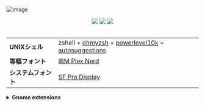 ![image](https://user-images.githubusercontent.com/76652465/188223115-1035b447-5349-4e06-901d-90536c8424c9.png)

<div align="center">
    <img src="https://img.shields.io/badge/dotfiles-%23DD66DD.svg?style=for-the-badge&logo=github&logoColor=white">
    <img src="https://img.shields.io/badge/GNOME-%232284F2.svg?style=for-the-badge&logo=gnome&logoColor=white">
    <img src="https://img.shields.io/badge/Linux-FCC624?style=for-the-badge&logo=linux&logoColor=black">
</div>

<br>

<table align="center">
  <tr>
    <td>
      <b>UNIXシェル</b></summary>
    </td>
    <td>
      zshell + <a href="https://ohmyz.sh/">ohmyzsh</a> + <a href="https://github.com/romkatv/powerlevel10k">powerlevel10k</a> + <a href="https://github.com/zsh-users/zsh-autosuggestions">autosuggestions</a>
    </td>
  </tr>
  <tr>
    <td>
      <b>等幅フォント</b>
    </td>
    <td>
      <a href="https://www.nerdfonts.com/font-downloads">IBM Plex Nerd</a>
    </td>
  </tr>
  <tr>
    <td>
      <b>システムフォント</b>
    </td>
    <td>
      <a href="https://github.com/mikage-961pro/Apple-Fonts">SF Pro Display</a>
    </td>
  </tr>
</table>

<details>
  <summary><b>Gnome extensions</b></summary>
    <ul>
      <li><a href="https://extensions.gnome.org/extension/615/appindicator-support/">Appindicator support</a></li>
      <li><a href="https://extensions.gnome.org/extension/3843/just-perfection/">Just Perfection</a></li>
      <li><a href="https://extensions.gnome.org/extension/4693/rounded-system-menu-buttons/">Rounded System Menu Buttons</a></li>
      <li><a href="https://extensions.gnome.org/extension/906/sound-output-device-chooser/">Sound Input & Output Device Chooser</a></li>
      <li><a href="https://extensions.gnome.org/extension/19/user-themes/">User Themes</a></li>
      <li><a href="https://extensions.gnome.org/extension/5090/space-bar/">Space Bar</a></li>
      <li><a href="https://extensions.gnome.org/extension/7/removable-drive-menu/">Removable Drive Menu</a></li>
      <li><a href="https://extensions.gnome.org/extension/2741/remove-alttab-delay-v2/">Remove Alt+Tab Delay</a></li>
      <li><a href="https://extensions.gnome.org/extension/3193/blur-my-shell/">Blur My Shell</a></li>
      <li><a href="https://extensions.gnome.org/extension/5004/dash-to-dock-for-cosmic/">Dash to Dock for COSMIC</a></li>
    </ul>
</details>
